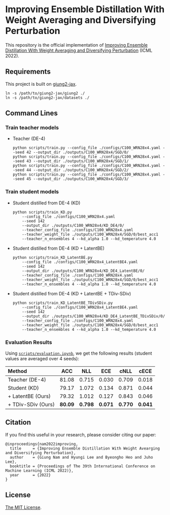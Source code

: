 # Improving Ensemble Distillation With Weight Averaging and Diversifying Perturbation

This repository is the official implementation of [Improving Ensemble Distillation With Weight Averaging and Diversifying Perturbation]() (ICML 2022).

## Requirements

This project is built on [giung2-jax](https://github.com/cs-giung/giung2-jax).
```
ln -s /path/to/giung2-jax/giung2 ./
ln -s /path/to/giung2-jax/datasets ./
```

## Command Lines

### Train teacher models

* Teacher (DE-4)

    ```
    python scripts/train.py --config_file ./configs/C100_WRN28x4.yaml --seed 42 --output_dir ./outputs/C100_WRN28x4/SGD/0/
    python scripts/train.py --config_file ./configs/C100_WRN28x4.yaml --seed 43 --output_dir ./outputs/C100_WRN28x4/SGD/1/
    python scripts/train.py --config_file ./configs/C100_WRN28x4.yaml --seed 44 --output_dir ./outputs/C100_WRN28x4/SGD/2/
    python scripts/train.py --config_file ./configs/C100_WRN28x4.yaml --seed 45 --output_dir ./outputs/C100_WRN28x4/SGD/3/
    ```

### Train student models

* Student distilled from DE-4 (KD)

    ```
    python scripts/train_KD.py
        --config_file ./configs/C100_WRN28x4.yaml
        --seed 142
        --output_dir ./outputs/C100_WRN28x4/KD_DE4/0/
        --teacher_config_file ./configs/C100_WRN28x4.yaml
        --teacher_weight_file ./outputs/C100_WRN28x4/SGD/0/best_acc1
        --teacher_n_ensembles 4 --kd_alpha 1.0 --kd_temperature 4.0
    ```

* Student distilled from DE-4 (KD + LatentBE)

    ```
    python scripts/train_KD_LatentBE.py
        --config_file ./configs/C100_WRN28x4_LatentBE4.yaml
        --seed 142
        --output_dir ./outputs/C100_WRN28x4/KD_DE4_LatentBE/0/
        --teacher_config_file ./configs/C100_WRN28x4.yaml
        --teacher_weight_file ./outputs/C100_WRN28x4/SGD/0/best_acc1
        --teacher_n_ensembles 4 --kd_alpha 1.0 --kd_temperature 4.0
    ```

* Student distilled from DE-4 (KD + LatentBE + TDiv-SDiv)

    ```
    python scripts/train_KD_LatentBE_TDivSDiv.py
        --config_file ./configs/C100_WRN28x4_LatentBE4.yaml
        --seed 142
        --output_dir ./outputs/C100_WRN28x4/KD_DE4_LatentBE_TDivSDiv/0/
        --teacher_config_file ./configs/C100_WRN28x4.yaml
        --teacher_weight_file ./outputs/C100_WRN28x4/SGD/0/best_acc1
        --teacher_n_ensembles 4 --kd_alpha 1.0 --kd_temperature 4.0
    ```

### Evaluation Results

Using [`scripts/evaluation.ipynb`](./scripts/evaluation.ipynb), we get the following results (student values are averaged over 4 seeds):

| Method             | ACC    | NLL    | ECE    | cNLL   | cECE   |
| :-                 | :-:    | :-:    | :-:    | :-:    | :-:    |
| Teacher (DE-4)     | 81.08  | 0.715  | 0.030  | 0.709  | 0.018  |
| Student (KD)       | 79.17  | 1.072  | 0.134  | 0.871  | 0.044  |
| + LatentBE (Ours)  | 79.32  | 1.012  | 0.127  | 0.843  | 0.046  |
| + TDiv-SDiv (Ours) | **80.09**  | **0.798**  | **0.071**  | **0.770**  | **0.041**  |

## Citation

If you find this useful in your research, please consider citing our paper:
```
@inproceedings{nam2022improving,
  title     = {Improving Ensemble Distillation With Weight Avearging and Diversifying Perturbation},
  author    = {Giung Nam and Hyungi Lee and Byeongho Heo and Juho Lee},
  booktitle = {Proceedings of The 39th International Conference on Machine Learning (ICML 2022)},
  year      = {2022}
}
```

## License

[The MIT License](./LICENSE).
